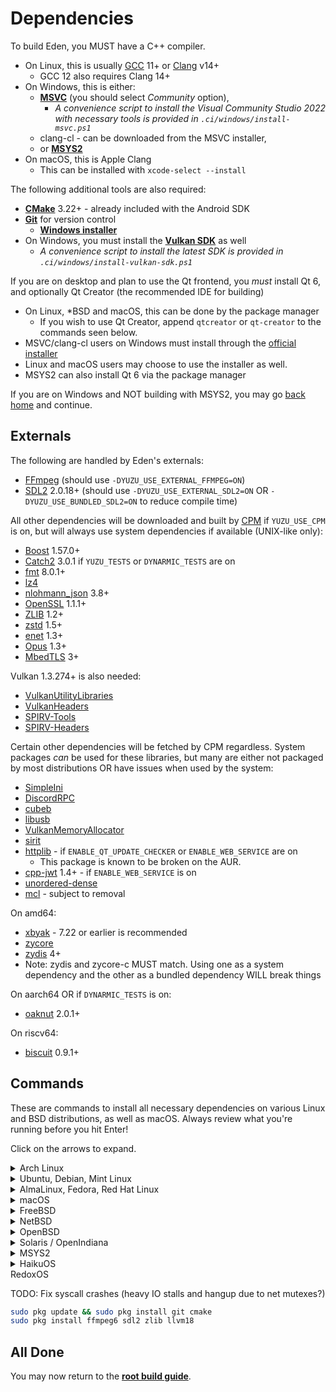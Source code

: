 # Dependencies

To build Eden, you MUST have a C++ compiler.
* On Linux, this is usually [GCC](https://gcc.gnu.org/) 11+ or [Clang](https://clang.llvm.org/) v14+
  - GCC 12 also requires Clang 14+
* On Windows, this is either:
  - **[MSVC](https://visualstudio.microsoft.com/downloads/)** (you should select *Community* option),
    * *A convenience script to install the Visual Community Studio 2022 with necessary tools is provided in `.ci/windows/install-msvc.ps1`*
  - clang-cl - can be downloaded from the MSVC installer,
  - or **[MSYS2](https://www.msys2.org)**
* On macOS, this is Apple Clang
  - This can be installed with `xcode-select --install`

The following additional tools are also required:

* **[CMake](https://www.cmake.org/)** 3.22+ - already included with the Android SDK
* **[Git](https://git-scm.com/)** for version control
  - **[Windows installer](https://gitforwindows.org)**
* On Windows, you must install the **[Vulkan SDK](https://vulkan.lunarg.com/sdk/home#windows)** as well
  - *A convenience script to install the latest SDK is provided in `.ci/windows/install-vulkan-sdk.ps1`*

If you are on desktop and plan to use the Qt frontend, you *must* install Qt 6, and optionally Qt Creator (the recommended IDE for building)
* On Linux, *BSD and macOS, this can be done by the package manager
  - If you wish to use Qt Creator, append `qtcreator` or `qt-creator` to the commands seen below.
* MSVC/clang-cl users on Windows must install through the [official installer](https://www.qt.io/download-qt-installer-oss)
* Linux and macOS users may choose to use the installer as well.
* MSYS2 can also install Qt 6 via the package manager

If you are on Windows and NOT building with MSYS2, you may go [back home](Build.md) and continue.

## Externals
The following are handled by Eden's externals:

* [FFmpeg](https://ffmpeg.org/) (should use `-DYUZU_USE_EXTERNAL_FFMPEG=ON`)
* [SDL2](https://www.libsdl.org/download-2.0.php) 2.0.18+ (should use `-DYUZU_USE_EXTERNAL_SDL2=ON` OR `-DYUZU_USE_BUNDLED_SDL2=ON` to reduce compile time)

All other dependencies will be downloaded and built by [CPM](https://github.com/cpm-cmake/CPM.cmake/) if `YUZU_USE_CPM` is on, but will always use system dependencies if available (UNIX-like only):

* [Boost](https://www.boost.org/users/download/) 1.57.0+
* [Catch2](https://github.com/catchorg/Catch2) 3.0.1 if `YUZU_TESTS` or `DYNARMIC_TESTS` are on
* [fmt](https://fmt.dev/) 8.0.1+
* [lz4](http://www.lz4.org)
* [nlohmann\_json](https://github.com/nlohmann/json) 3.8+
* [OpenSSL](https://www.openssl.org/source/) 1.1.1+
* [ZLIB](https://www.zlib.net/) 1.2+
* [zstd](https://facebook.github.io/zstd/) 1.5+
* [enet](http://enet.bespin.org/) 1.3+
* [Opus](https://opus-codec.org/) 1.3+
* [MbedTLS](https://github.com/Mbed-TLS/mbedtls) 3+

Vulkan 1.3.274+ is also needed:
* [VulkanUtilityLibraries](https://github.com/KhronosGroup/Vulkan-Utility-Libraries)
* [VulkanHeaders](https://github.com/KhronosGroup/Vulkan-Headers)
* [SPIRV-Tools](https://github.com/KhronosGroup/SPIRV-Tools)
* [SPIRV-Headers](https://github.com/KhronosGroup/SPIRV-Headers)

Certain other dependencies will be fetched by CPM regardless. System packages *can* be used for these libraries, but many are either not packaged by most distributions OR have issues when used by the system:

* [SimpleIni](https://github.com/brofield/simpleini)
* [DiscordRPC](https://github.com/eden-emulator/discord-rpc)
* [cubeb](https://github.com/mozilla/cubeb)
* [libusb](https://github.com/libusb/libusb)
* [VulkanMemoryAllocator](https://github.com/GPUOpen-LibrariesAndSDKs/VulkanMemoryAllocator)
* [sirit](https://github.com/eden-emulator/sirit)
* [httplib](https://github.com/yhirose/cpp-httplib) - if `ENABLE_QT_UPDATE_CHECKER` or `ENABLE_WEB_SERVICE` are on
  - This package is known to be broken on the AUR.
* [cpp-jwt](https://github.com/arun11299/cpp-jwt) 1.4+ - if `ENABLE_WEB_SERVICE` is on
* [unordered-dense](https://github.com/martinus/unordered_dense)
* [mcl](https://github.com/azahar-emu/mcl) - subject to removal

On amd64:
* [xbyak](https://github.com/herumi/xbyak) - 7.22 or earlier is recommended
* [zycore](https://github.com/zyantific/zycore-c)
* [zydis](https://github.com/zyantific/zydis) 4+
* Note: zydis and zycore-c MUST match. Using one as a system dependency and the other as a bundled dependency WILL break things

On aarch64 OR if `DYNARMIC_TESTS` is on:
* [oaknut](https://github.com/merryhime/oaknut) 2.0.1+

On riscv64:
* [biscuit](https://github.com/lioncash/biscuit) 0.9.1+

## Commands

These are commands to install all necessary dependencies on various Linux and BSD distributions, as well as macOS. Always review what you're running before you hit Enter!

Click on the arrows to expand.

<details>
<summary>Arch Linux</summary>

```sh
sudo pacman -Syu --needed base-devel boost catch2 cmake enet ffmpeg fmt git glslang libzip lz4 mbedtls ninja nlohmann-json openssl opus qt6-base qt6-multimedia sdl2 zlib zstd zip unzip zydis zycore vulkan-headers vulkan-utility-libraries libusb spirv-tools spirv-headers
```

* Building with QT Web Engine requires `qt6-webengine` as well.
* Proper Wayland support requires `qt6-wayland`
* GCC 11 or later is required.
</details>

<details>
<summary>Ubuntu, Debian, Mint Linux</summary>

```sh
sudo apt-get install autoconf cmake g++ gcc git glslang-tools libglu1-mesa-dev libhidapi-dev libpulse-dev libtool libudev-dev libxcb-icccm4 libxcb-image0 libxcb-keysyms1 libxcb-render-util0 libxcb-xinerama0 libxcb-xkb1 libxext-dev libxkbcommon-x11-0 mesa-common-dev nasm ninja-build qt6-base-private-dev libmbedtls-dev catch2 libfmt-dev liblz4-dev nlohmann-json3-dev libzstd-dev libssl-dev libavfilter-dev libavcodec-dev libswscale-dev pkg-config zlib1g-dev libva-dev libvdpau-dev qt6-tools-dev libzydis-dev zydis-tools libzycore-dev libvulkan-dev spirv-tools spirv-headers libusb-1.0-0-dev libxbyak-dev libboost-dev libboost-fiber-dev libboost-context-dev libsdl2-dev libopus-dev libasound2t64 vulkan-utility-libraries-dev
```

* Ubuntu 22.04, Linux Mint 20, or Debian 12 or later is required.
* To enable QT Web Engine, add `-DYUZU_USE_QT_WEB_ENGINE=ON` when running CMake.
</details>

<details>
<summary>AlmaLinux, Fedora, Red Hat Linux</summary>

Fedora:
```sh
sudo dnf install autoconf cmake fmt-devel gcc{,-c++} glslang hidapi-devel json-devel libtool libusb1-devel libzstd-devel lz4-devel nasm ninja-build openssl-devel pulseaudio-libs-devel qt6-linguist qt6-qtbase{-private,}-devel qt6-qtwebengine-devel qt6-qtmultimedia-devel speexdsp-devel wayland-devel zlib-devel ffmpeg-devel libXext-devel boost jq
```

AlmaLinux (use `YUZU_USE_CPM=ON`):
```sh
# vvv - Only if RPMfusion is not installed or EPEL isn't either
sudo dnf install epel-release dnf-utils
# (run rpmfusion installation afterwards)
# vvv - This will work for most systems
sudo dnf install autoconf cmake libtool libudev cmake gcc gcc-c++ qt6-qtbase-devel zlib-devel openssl-devel boost SDL2 ffmpeg-devel libdrm glslang jq patch
# Qt6 private GUI must be taken from CRB repos
sudo dnf config-manager --enable crb
sudo dnf install qt6-qtbase-private-devel
```

* [RPM Fusion](https://rpmfusion.org/Configuration) is required for `ffmpeg-devel`
* Fedora 32 or later is required.
* Fedora 36+ users with GCC 12 need Clang and should configure CMake with: `cmake -DCMAKE_CXX_COMPILER=clang++ -DCMAKE_C_COMPILER=clang -B build`
</details>

<details>
<summary>macOS</summary>

Install dependencies from **[Homebrew](https://brew.sh/)**

```sh
brew install autoconf automake boost ffmpeg fmt glslang hidapi libtool libusb lz4 ninja nlohmann-json openssl pkg-config qt@6 sdl2 speexdsp zlib zstd cmake Catch2 molten-vk vulkan-loader spirv-tools
```

If you are compiling on Intel Mac, or are using a Rosetta Homebrew installation, you must replace all references of `/opt/homebrew` with `/usr/local`.

To run with MoltenVK, install additional dependencies:
```sh
brew install molten-vk vulkan-loader
```

[Caveats](./Caveats.md#macos).

</details>
<details>
<summary>FreeBSD</summary>

As root run: `pkg install devel/cmake devel/sdl20 devel/boost-libs devel/catch2 devel/libfmt devel/nlohmann-json devel/ninja devel/nasm devel/autoconf devel/pkgconf devel/qt6-base devel/simpleini net/enet multimedia/ffnvcodec-headers multimedia/ffmpeg audio/opus archivers/liblz4 lang/gcc12 graphics/glslang graphics/vulkan-utility-libraries graphics/spirv-tools www/cpp-httplib devel/jwt-cpp devel/unordered-dense devel/zydis`

If using FreeBSD 12 or prior, use `devel/pkg-config` instead.

[Caveats](./Caveats.md#freebsd).

</details>
<details>
<summary>NetBSD</summary>

For NetBSD +10.1: `pkgin install git cmake boost fmtlib SDL2 catch2 libjwt spirv-headers ffmpeg7 libva nlohmann-json jq libopus qt6 mbedtls3 cpp-httplib lz4 vulkan-headers nasm autoconf enet pkg-config libusb1`.

[Caveats](./Caveats.md#netbsd).

</details>

<details>
<summary>OpenBSD</summary>

```sh
pkg_add -u
pkg_add cmake nasm git boost unzip--iconv autoconf-2.72p0 bash ffmpeg glslang gmake llvm-19.1.7p3 qt6 jq fmt nlohmann-json enet boost vulkan-utility-libraries vulkan-headers spirv-headers spirv-tools catch2 sdl2 libusb1-1.0.27
```

[Caveats](./Caveats.md#openbsd).

</details>

<details>
<summary>Solaris / OpenIndiana</summary>

Always consult [the OpenIndiana package list](https://pkg.openindiana.org/hipster/en/index.shtml) to cross-verify availability.

Run the usual update + install of essential toolings: `sudo pkg update && sudo pkg install git cmake`.

- **gcc**: `sudo pkg install developer/gcc-14`.
- **clang**: Version 20 is broken, use `sudo pkg install developer/clang-19`.

Then install the libraries: `sudo pkg install qt6 boost glslang libzip library/lz4 libusb-1 nlohmann-json openssl opus sdl2 zlib compress/zstd unzip pkg-config nasm autoconf mesa library/libdrm header-drm developer/fmt`.

[Caveats](./Caveats.md#solaris).

</details>

<details>
<summary>MSYS2</summary>

* Open the `MSYS2 MinGW 64-bit` shell (`mingw64.exe`)
* Download and install all dependencies using:
  * `pacman -Syu git make mingw-w64-x86_64-SDL2 mingw-w64-x86_64-cmake mingw-w64-x86_64-python-pip mingw-w64-x86_64-qt6 mingw-w64-x86_64-toolchain autoconf libtool automake-wrapper`
* Add MinGW binaries to the PATH:
  * `echo 'PATH=/mingw64/bin:$PATH' >> ~/.bashrc`
* Add VulkanSDK to the PATH:
  * `echo 'PATH=$(readlink -e /c/VulkanSDK/*/Bin/):$PATH' >> ~/.bashrc`
</details>

<details>
<summary>HaikuOS</summary>

```sh
pkgman install git cmake libfmt_devel nlohmann_json lz4_devel opus_devel boost1.89_devel vulkan_devel qt6_base_devel libsdl2_devel ffmpeg7_devel libx11_devel enet_devel catch2_devel quazip1_qt6_devel qt6_5compat_devel zydis_devel glslang
```

[Caveats](./Caveats.md#haikuos).

</details>
<summary>RedoxOS</summary>

TODO: Fix syscall crashes (heavy IO stalls and hangup due to net mutexes?)
```sh
sudo pkg update && sudo pkg install git cmake
sudo pkg install ffmpeg6 sdl2 zlib llvm18
```

</details>

## All Done

You may now return to the **[root build guide](Build.md)**.
